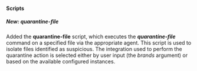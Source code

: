 
#### Scripts

##### New: quarantine-file

Added the **quarantine-file** script, which executes the ***quarantine-file*** command on a specified file via the appropriate agent. 
This script is used to isolate files identified as suspicious. The integration used to perform the quarantine action is selected either by user input (the *brands* argument) or based on the available configured instances.
